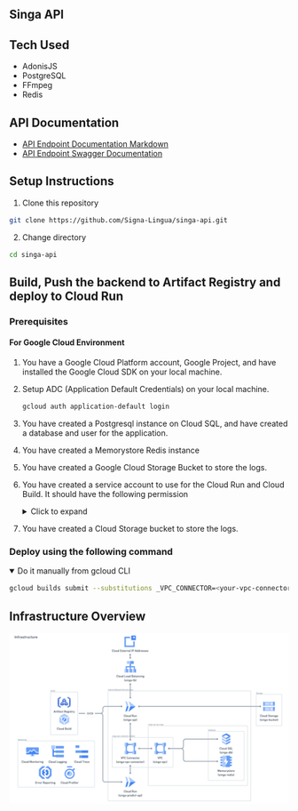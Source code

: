 ## Singa API

## Tech Used

- AdonisJS
- PostgreSQL
- FFmpeg
- Redis

## API Documentation

- [API Endpoint Documentation Markdown](./spec.md)
- [API Endpoint Swagger Documentation](https://app.swaggerhub.com/apis-docs/RIZRMDHNWORK/singa-api/1.0.1)


## Setup Instructions

1. Clone this repository

```sh
git clone https://github.com/Signa-Lingua/singa-api.git
```

2. Change directory

```sh
cd singa-api
```

## Build, Push the backend to Artifact Registry and deploy to Cloud Run

### Prerequisites

#### For Google Cloud Environment

1. You have a Google Cloud Platform account, Google Project, and have installed the Google Cloud SDK on your local machine.
2. Setup ADC (Application Default Credentials) on your local machine.

   ```sh
   gcloud auth application-default login
   ```

3. You have created a Postgresql instance on Cloud SQL, and have created a database and user for the application.
4. You have created a Memorystore Redis instance
5. You have created a Google Cloud Storage Bucket to store the logs.
6. You have created a service account to use for the Cloud Run and Cloud Build. It should have the following permission

   <details>
   <summary>Click to expand</summary>

   - Cloud Run Admin
   - Cloud SQL Instance User
   - Secret Manager Secret Accessor
   - Service Account User
   - Storage Object Admin
   - Cloud Build Service Account

   </details>

7. You have created a Cloud Storage bucket to store the logs.

### Deploy using the following command

<details open>
<summary>Do it manually from gcloud CLI</summary>

```sh
gcloud builds submit --substitutions _VPC_CONNECTOR=<your-vpc-connector>,_SERVICE_ACCOUNT=<your-service-account>,_LOGBUCKET=<your-log-bucket-name>
```

</details>

## Infrastructure Overview

![](./infrastructure.png)
